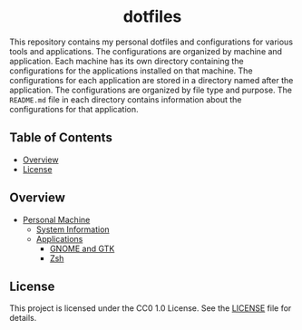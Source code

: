<h1 align="center">dotfiles</h1>

This repository contains my personal dotfiles and configurations for various tools and applications. The configurations are organized by machine and application. Each machine has its own directory containing the configurations for the applications installed on that machine. The configurations for each application are stored in a directory named after the application. The configurations are organized by file type and purpose. The `README.md` file in each directory contains information about the configurations for that application.

## Table of Contents

- [Overview](#overview)
- [License](#license)

## Overview

- [Personal Machine](./machines/personal/README.md)
  - [System Information](./machines/personal/README.md#system-information)
  - [Applications](./machines/personal/README.md#applications)
    - [GNOME and GTK](./machines/personal/applications/gnome/README.md)
    - [Zsh](./machines/personal/applications/zsh/README.md)

## License

This project is licensed under the CC0 1.0 License. See the [LICENSE](./LICENSE) file for details.